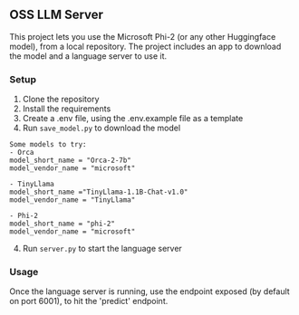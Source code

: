 ## OSS LLM Server
This project lets you use the Microsoft Phi-2 (or any other Huggingface model), from a local repository. The project includes an app to download the model and a language server to use it.

### Setup
1. Clone the repository
2. Install the requirements
3. Create a .env file, using the .env.example file as a template
4. Run `save_model.py` to download the model
```
Some models to try:
- Orca
model_short_name = "Orca-2-7b"
model_vendor_name = "microsoft"

- TinyLlama
model_short_name ="TinyLlama-1.1B-Chat-v1.0"
model_vendor_name = "TinyLlama"

- Phi-2
model_short_name = "phi-2"
model_vendor_name = "microsoft"
```
4. Run `server.py` to start the language server


### Usage
Once the language server is running, use the endpoint exposed (by default on port 6001), to hit the 'predict' endpoint.
